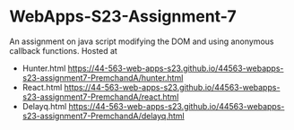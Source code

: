 # WebApps-S23-Assignment-7
An assignment on java script modifying the DOM and using anonymous callback functions.
Hosted at 
* Hunter.html  https://44-563-web-apps-s23.github.io/44563-webapps-s23-assignment7-PremchandA/hunter.html
* React.html   https://44-563-web-apps-s23.github.io/44563-webapps-s23-assignment7-PremchandA/react.html
* Delayq.html  https://44-563-web-apps-s23.github.io/44563-webapps-s23-assignment7-PremchandA/delayq.html
